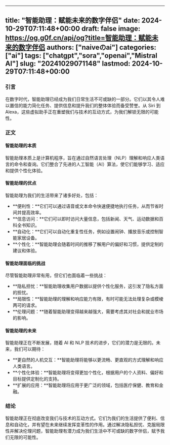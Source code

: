 
---
title: "智能助理：赋能未来的数字伴侣"
date: 2024-10-29T07:11:48+00:00
draft: false
image: https://og.g0f.cn/api/og?title=智能助理：赋能未来的数字伴侣
authors: ["naiveのai"]
categories: ["ai"]
tags: ["chatgpt","sora","openai","Mistral AI"]
slug: "20241029071148"
lastmod: 2024-10-29T07:11:48+00:00
---
### 引言

在数字时代，智能助理已经成为我们日常生活不可或缺的一部分。它们以其令人难以置信的能力简化任务、提供信息和提升我们的整体体验而备受赞誉。从 Siri 到 Alexa，这些虚拟助手正在重塑我们与技术的互动方式，为我们解锁无限的可能性。

### 正文

#### 智能助理的本质

智能助理本质上是计算机程序，旨在通过自然语言处理（NLP）理解和响应人类语言的命令和查询。它们整合了先进的人工智能（AI）算法，使它们能够学习、适应和提供个性化体验。

#### 智能助理的优点

智能助理为我们的生活带来了诸多好处，包括：

- **便利性：**它们可以通过语音或文本命令快速便捷地执行任务，从而节省时间并提高效率。
- **信息访问：**它们可以即时访问大量信息，包括新闻、天气、运动数据和百科全书知识。
- **自动化：**它们可以自动化重复性任务，例如设置闹钟、播放音乐或控制智能家居设备。
- **个性化：**智能助理会随着时间的推移了解用户的偏好和习惯，提供定制的建议和体验。

#### 智能助理面临的挑战

尽管智能助理非常有用，但它们也面临着一些挑战：

- **隐私担忧：**智能助理收集用户数据以提供个性化服务，这引发了隐私方面的担忧。
- **局限性：**智能助理的理解和响应能力有限，有时可能无法处理复杂或模棱两可的请求。
- **伦理问题：**随着智能助理变得越来越强大，需要考虑其对社会和就业市场的影响。

#### 智能助理的未来

智能助理正在不断发展，随着 AI 和 NLP 技术的进步，它们的潜力是无限的。未来，我们可以期待：

- **更自然的人机交互：**智能助理将能够以更流畅、更直观的方式理解和响应人类语言。
- **个性化体验：**智能助理将变得更加个性化，根据用户的个人资料、偏好和目标提供定制化的支持。
- **扩展的应用：**智能助理将应用于更广泛的领域，包括医疗保健、教育和金融。

### 结论

智能助理正在彻底改变我们与技术的互动方式。它们为我们的生活提供了便利、信息和自动化，并有望在未来继续发挥变革性的作用。通过解决隐私担忧、克服局限性并解决伦理问题，智能助理有潜力成为我们生活中不可或缺的数字伴侣，赋予我们无限的可能性。